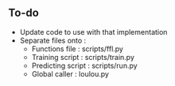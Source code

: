 ## To-do

- Update code to use with that implementation
- Separate files onto :
  - Functions file : scripts/ffl.py
  - Training script : scripts/train.py
  - Predicting script : scripts/run.py
  - Global caller : loulou.py
